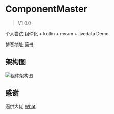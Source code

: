 # ComponentMaster

> V1.0.0  

个人尝试 组件化 + kotlin + mvvm + livedata Demo

博客地址 [简书](https://www.jianshu.com/p/54bd094f6b00)

## 架构图

![组件架构图](https://upload-images.jianshu.io/upload_images/6188347-2175e13adf3f6ae7.png?imageMogr2/auto-orient/strip%7CimageView2/2/w/1240)

## 感谢

逼供大佬 [What](https://github.com/y1xian/What)
